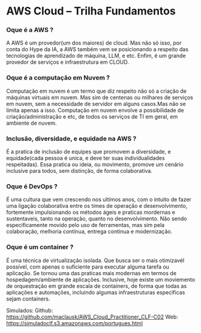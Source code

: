 # AWS Cloud – Trilha Fundamentos

### Oque é a AWS ?

A AWS é um provedor(um dos maiores) de cloud. Mas não só isso, por conta do Hype da IA, a AWS também vem se posicionando a respeito das tecnologias de aprendizado de máquina, LLM, e etc. Enfim, é um grande provedor de serviços e infraestrutura em CLOUD.


### Oque é a computação em Nuvem ?

<p>Computação em nuvem é um termo que diz respeito não só a criação de máquinas virtuais em nuvem. Mas sim de centenas ou milhares de serviços em nuvem, sem a necessidade de servidor em alguns casos.Mas não se limita apenas a isso. Computação em nuvem envolve a possibilidade de criação/administração e etc, de todos os serviços de TI em geral, em ambiente de nuvem.</p>


### Inclusão, diversidade, e equidade na AWS ?

<p>É a pratica de inclusão de equipes que promovem a diversidade, e equidade(cada pessoa é unica, e deve ter suas individualidades respeitadas). Essa pratica ou ideia, ou movimento, promove um cenário inclusive para todos, sem distinção, de forma colaborativa.</p>


### Oque é DevOps ?

<p>É uma cultura que vem crescendo nos ultímos anos, com o intuito de fazer uma ligação colaborativa entre os times de operação e desenvolvimento, fortemente impulsionando os métodos ágeis e praticas mordernas e sustentaveis, tanto na operação, quanto no desenvolvimento. Não sendo especificamente movido pelo uso de ferramentas, mas sim pela colaboração, melhoria contínua, entrega contínua e modernização.</p>

### Oque é um container ?

<p>É uma técnica de virtualização isolada. Que busca ser o mais otimizavél possível, com apenas o suficiente para executar alguma tarefa ou aplicação. Se tornou uma das praticas mais modernas em termos de hospedagem/ambiente de aplicações. Inclusive, hoje existe um moviemento de orquestração em grande escala de containers, de forma que todas as aplicações e automações, incluindo algumas infraestruturas especificas sejam containers.</p>

Simulados:
  Github: https://github.com/maclausk/AWS_Cloud_Practitioner_CLF-C02
  Web: https://simuladoclf.s3.amazonaws.com/portugues.html